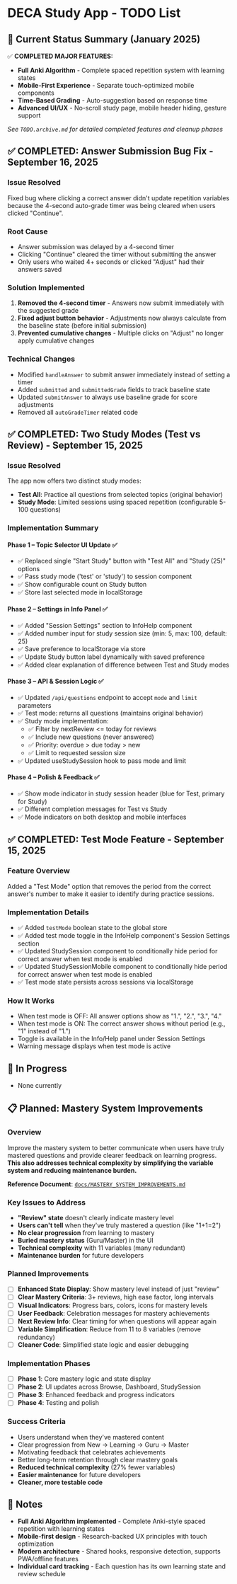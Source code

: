 # DECA Study App - TODO List

## 🎯 **Current Status Summary (January 2025)**
✅ **COMPLETED MAJOR FEATURES:**
- **Full Anki Algorithm** - Complete spaced repetition system with learning states
- **Mobile-First Experience** - Separate touch-optimized mobile components
- **Time-Based Grading** - Auto-suggestion based on response time
- **Advanced UI/UX** - No-scroll study page, mobile header hiding, gesture support

*See `TODO.archive.md` for detailed completed features and cleanup phases*

## ✅ COMPLETED: Answer Submission Bug Fix - September 16, 2025

### Issue Resolved
Fixed bug where clicking a correct answer didn't update repetition variables because the 4-second auto-grade timer was being cleared when users clicked "Continue".

### Root Cause
- Answer submission was delayed by a 4-second timer
- Clicking "Continue" cleared the timer without submitting the answer
- Only users who waited 4+ seconds or clicked "Adjust" had their answers saved

### Solution Implemented
1. **Removed the 4-second timer** - Answers now submit immediately with the suggested grade
2. **Fixed adjust button behavior** - Adjustments now always calculate from the baseline state (before initial submission)
3. **Prevented cumulative changes** - Multiple clicks on "Adjust" no longer apply cumulative changes

### Technical Changes
- Modified `handleAnswer` to submit answer immediately instead of setting a timer
- Added `submitted` and `submittedGrade` fields to track baseline state
- Updated `submitAnswer` to always use baseline grade for score adjustments
- Removed all `autoGradeTimer` related code

## ✅ COMPLETED: Two Study Modes (Test vs Review) - September 15, 2025

### Issue Resolved
The app now offers two distinct study modes:
- **Test All**: Practice all questions from selected topics (original behavior)
- **Study Mode**: Limited sessions using spaced repetition (configurable 5-100 questions)

### Implementation Summary

#### Phase 1 – Topic Selector UI Update ✅
- ✅ Replaced single "Start Study" button with "Test All" and "Study (25)" options
- ✅ Pass study mode ('test' or 'study') to session component
- ✅ Show configurable count on Study button
- ✅ Store last selected mode in localStorage

#### Phase 2 – Settings in Info Panel ✅
- ✅ Added "Session Settings" section to InfoHelp component
- ✅ Added number input for study session size (min: 5, max: 100, default: 25)
- ✅ Save preference to localStorage via store
- ✅ Update Study button label dynamically with saved preference
- ✅ Added clear explanation of difference between Test and Study modes

#### Phase 3 – API & Session Logic ✅
- ✅ Updated `/api/questions` endpoint to accept `mode` and `limit` parameters
- ✅ Test mode: returns all questions (maintains original behavior)
- ✅ Study mode implementation:
  - ✅ Filter by nextReview <= today for reviews
  - ✅ Include new questions (never answered)
  - ✅ Priority: overdue > due today > new
  - ✅ Limit to requested session size
- ✅ Updated useStudySession hook to pass mode and limit

#### Phase 4 – Polish & Feedback ✅
- ✅ Show mode indicator in study session header (blue for Test, primary for Study)
- ✅ Different completion messages for Test vs Study
- ✅ Mode indicators on both desktop and mobile interfaces

## ✅ COMPLETED: Test Mode Feature - September 15, 2025

### Feature Overview
Added a "Test Mode" option that removes the period from the correct answer's number to make it easier to identify during practice sessions.

### Implementation Details
- ✅ Added `testMode` boolean state to the global store
- ✅ Added test mode toggle in the InfoHelp component's Session Settings section
- ✅ Updated StudySession component to conditionally hide period for correct answer when test mode is enabled
- ✅ Updated StudySessionMobile component to conditionally hide period for correct answer when test mode is enabled
- ✅ Test mode state persists across sessions via localStorage

### How It Works
- When test mode is OFF: All answer options show as "1.", "2.", "3.", "4."
- When test mode is ON: The correct answer shows without period (e.g., "1" instead of "1.")
- Toggle is available in the Info/Help panel under Session Settings
- Warning message displays when test mode is active

## 🚧 In Progress
- None currently

## 📋 Planned: Mastery System Improvements

### Overview
Improve the mastery system to better communicate when users have truly mastered questions and provide clearer feedback on learning progress. **This also addresses technical complexity by simplifying the variable system and reducing maintenance burden.**

**Reference Document**: [`docs/MASTERY_SYSTEM_IMPROVEMENTS.md`](./docs/MASTERY_SYSTEM_IMPROVEMENTS.md)

### Key Issues to Address
- **"Review" state** doesn't clearly indicate mastery level
- **Users can't tell** when they've truly mastered a question (like "1+1=2")
- **No clear progression** from learning to mastery
- **Buried mastery status** (Guru/Master) in the UI
- **Technical complexity** with 11 variables (many redundant)
- **Maintenance burden** for future developers

### Planned Improvements
- [ ] **Enhanced State Display**: Show mastery level instead of just "review"
- [ ] **Clear Mastery Criteria**: 3+ reviews, high ease factor, long intervals
- [ ] **Visual Indicators**: Progress bars, colors, icons for mastery levels
- [ ] **User Feedback**: Celebration messages for mastery achievements
- [ ] **Next Review Info**: Clear timing for when questions will appear again
- [ ] **Variable Simplification**: Reduce from 11 to 8 variables (remove redundancy)
- [ ] **Cleaner Code**: Simplified state logic and easier debugging

### Implementation Phases
- [ ] **Phase 1**: Core mastery logic and state display
- [ ] **Phase 2**: UI updates across Browse, Dashboard, StudySession
- [ ] **Phase 3**: Enhanced feedback and progress indicators
- [ ] **Phase 4**: Testing and polish

### Success Criteria
- Users understand when they've mastered content
- Clear progression from New → Learning → Guru → Master
- Motivating feedback that celebrates achievements
- Better long-term retention through clear mastery goals
- **Reduced technical complexity** (27% fewer variables)
- **Easier maintenance** for future developers
- **Cleaner, more testable code**

## 📝 Notes
- **Full Anki Algorithm implemented** - Complete Anki-style spaced repetition with learning states
- **Mobile-first design** - Research-backed UX principles with touch optimization
- **Modern architecture** - Shared hooks, responsive detection, supports PWA/offline features
- **Individual card tracking** - Each question has its own learning state and review schedule